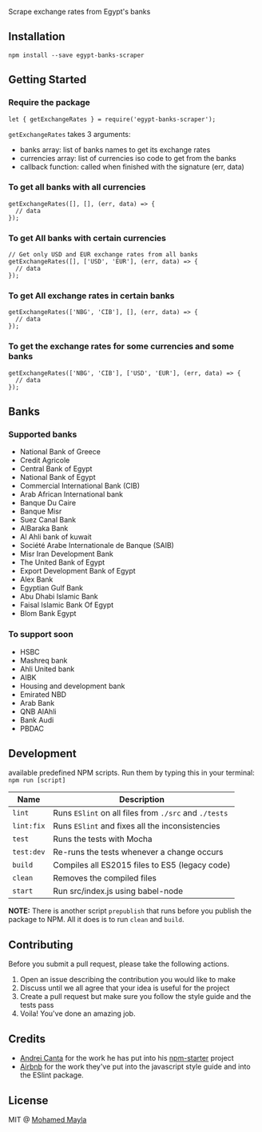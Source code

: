 Scrape exchange rates from Egypt's banks

## Installation
```
npm install --save egypt-banks-scraper
```

## Getting Started

### Require the package
```
let { getExchangeRates } = require('egypt-banks-scraper');
```

`getExchangeRates` takes 3 arguments:
  - banks array: list of banks names to get its exchange rates
  - currencies array: list of currencies iso code to get from the banks
  - callback function: called when finished with the signature (err, data)

### To get all banks with all currencies
```
getExchangeRates([], [], (err, data) => {
  // data
});
```

### To get All banks with certain currencies
```
// Get only USD and EUR exchange rates from all banks
getExchangeRates([], ['USD', 'EUR'], (err, data) => {
  // data
});
```

### To get All exchange rates in certain banks
```
getExchangeRates(['NBG', 'CIB'], [], (err, data) => {
  // data
});
```

### To get the exchange rates for some currencies and some banks
```
getExchangeRates(['NBG', 'CIB'], ['USD', 'EUR'], (err, data) => {
  // data
});
```
## Banks
### Supported banks
- National Bank of Greece
- Credit Agricole
- Central Bank of Egypt
- National Bank of Egypt
- Commercial International Bank (CIB)
- Arab African International bank
- Banque Du Caire
- Banque Misr
- Suez Canal Bank
- AlBaraka Bank
- Al Ahli bank of kuwait
- Société Arabe Internationale de Banque (SAIB)
- Misr Iran Development Bank
- The United Bank of Egypt
- Export Development Bank of Egypt
- Alex Bank
- Egyptian Gulf Bank
- Abu Dhabi Islamic Bank
- Faisal Islamic Bank Of Egypt
- Blom Bank Egypt

### To support soon
- HSBC
- Mashreq bank
- Ahli United bank
- AIBK
- Housing and development bank
- Emirated NBD
- Arab Bank
- QNB AlAhli
- Bank Audi
- PBDAC

## Development

available predefined NPM scripts.
Run them by typing this in your terminal: `npm run [script]`

| Name       | Description                                           |
| ---------- | ----------------------------------------------------- |
| `lint`     | Runs `ESlint` on all files from `./src` and `./tests` |
| `lint:fix` | Runs `ESlint` and fixes all the inconsistencies       |
| `test`     | Runs the tests with Mocha                             |
| `test:dev` | Re-runs the tests whenever a change occurs            |
| `build`    | Compiles all ES2015 files to ES5 (legacy code)        |
| `clean`    | Removes the compiled files                            |
| `start`    | Run src/index.js using babel-node

**NOTE:** There is another script `prepublish` that runs before you publish the package to NPM. All it does is to run `clean` and `build`.

## Contributing

Before you submit a pull request, please take the following actions.

1. Open an issue describing the contribution you would like to make
2. Discuss until we all agree that your idea is useful for the project
3. Create a pull request but make sure you follow the style guide and the tests pass
4. Voila! You've done an amazing job.

## Credits

- [Andrei Canta](https://twitter.com/deiucanta) for the work he has put into his [npm-starter](https://github.com/deiucanta/npm-starter) project
- [Airbnb](http://airbnb.com) for the work they've put into the javascript style guide and into the ESlint package.

## License

MIT @ [Mohamed Mayla](https://twitter.com/mohamedmayla)
